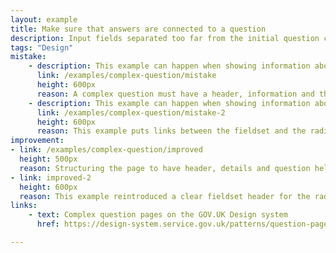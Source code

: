 ```yaml
---
layout: example
title: Make sure that answers are connected to a question
description: Input fields separated too far from the initial question cause barriers.
tags: "Design"
mistake:
    - description: This example can happen when showing information about a user that they need to check.
      link: /examples/complex-question/mistake
      height: 600px
      reason: A complex question must have a header, information and then the question - without this it is difficult for screen readers to show that there is context or for people with memory issues to remember what is being asked.
    - description: This example can happen when showing information about a user that they need to check.
      link: /examples/complex-question/mistake-2
      height: 600px
      reason: This example puts links between the fieldset and the radio buttons, meaning screen reader users are unlikely to get the link announced. It also causes issues for showing error messages.
improvement:
- link: /examples/complex-question/improved
  height: 500px
  reason: Structuring the page to have header, details and question helps screen readers, audio announcers and general ease of memory. Links will also be announced by a screen reader before the question.
- link: improved-2
  height: 600px
  reason: This example reintroduced a clear fieldset header for the radio buttons, and also changes the existing fields to separate searching for an existing result with choosing one based on the previous information.
links:
    - text: Complex question pages on the GOV.UK Design system
      href: https://design-system.service.gov.uk/patterns/question-pages/#asking-complex-questions-without-using-hint-text

---
```

